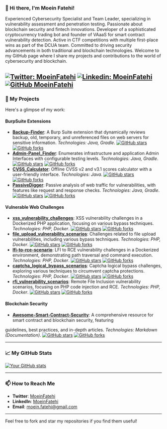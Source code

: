 ### 👋 Hi there, I'm Moein Fatehi!

Experienced Cybersecurity Specialist and Team Leader, specializing in vulnerability assessment and penetration testing. Passionate about blockchain security and fintech innovations. Developer of a sophisticated cryptocurrency trading bot and founder of VAaaS for smart contract vulnerability detection. Active in CTF competitions with multiple first-place wins as part of the DCUA team. Committed to driving security advancements in both traditional and blockchain technologies. Welcome to my GitHub page where I share my projects and contributions to the world of cybersecurity and blockchain.

[![Twitter: MoeinFatehi](https://img.shields.io/twitter/follow/MoeinFatehi?style=social)](https://twitter.com/MoeinFatehi)
[![Linkedin: MoeinFatehi](https://img.shields.io/badge/-MoeinFatehi-blue?style=flat-square&logo=Linkedin&logoColor=white&link=https://www.linkedin.com/in/moeinfatehi)](https://www.linkedin.com/in/moeinfatehi)
[![GitHub MoeinFatehi](https://img.shields.io/github/followers/moeinfatehi?label=follow&style=social)](https://github.com/moeinfatehi)
---

### 🌟 My Projects

Here's a glimpse of my work:

#### BurpSuite Extensions
- **[Backup-Finder](https://github.com/moeinfatehi/Backup-Finder)**: A Burp Suite extension that dynamically reviews backup, old, temporary, and unreferenced files on web servers for sensitive information. _Technologies: Java, Gradle_. [![GitHub stars](https://img.shields.io/github/stars/moeinfatehi/Backup-Finder?style=social)](https://github.com/moeinfatehi/Backup-Finder/stargazers) [![GitHub forks](https://img.shields.io/github/forks/moeinfatehi/Backup-Finder?style=social)](https://github.com/moeinfatehi/Backup-Finder/network/members)
- **[Admin-Panel_Finder](https://github.com/moeinfatehi/Admin-Panel_Finder)**: Enumerates infrastructure and application Admin Interfaces with configurable testing levels. _Technologies: Java, Gradle_. [![GitHub stars](https://img.shields.io/github/stars/moeinfatehi/Admin-Panel_Finder?style=social)](https://github.com/moeinfatehi/Admin-Panel_Finder/stargazers) [![GitHub forks](https://img.shields.io/github/forks/moeinfatehi/Admin-Panel_Finder?style=social)](https://github.com/moeinfatehi/Admin-Panel_Finder/network/members)
- **[CVSS_Calculator](https://github.com/moeinfatehi/CVSS_Calculator)**: Offline CVSS v2 and v3.1 scores calculator with a user-friendly interface. _Technologies: Java_. [![GitHub stars](https://img.shields.io/github/stars/moeinfatehi/CVSS_Calculator?style=social)](https://github.com/moeinfatehi/CVSS_Calculator/stargazers) [![GitHub forks](https://img.shields.io/github/forks/moeinfatehi/CVSS_Calculator?style=social)](https://github.com/moeinfatehi/CVSS_Calculator/network/members)
- **[PassiveDigger](https://github.com/moeinfatehi/PassiveDigger)**: Passive analysis of web traffic for vulnerabilities, with features like request and response checks. _Technologies: Java, Gradle_. [![GitHub stars](https://img.shields.io/github/stars/moeinfatehi/PassiveDigger?style=social)](https://github.com/moeinfatehi/PassiveDigger/stargazers) [![GitHub forks](https://img.shields.io/github/forks/moeinfatehi/PassiveDigger?style=social)](https://github.com/moeinfatehi/PassiveDigger/network/members)

#### Vulnerable Web Challenges
- **[xss_vulnerability_challenges](https://github.com/moeinfatehi/xss_vulnerability_challenges)**: XSS vulnerability challenges in a Dockerized PHP application, focusing on various bypass techniques. _Technologies: PHP, Docker_. [![GitHub stars](https://img.shields.io/github/stars/moeinfatehi/xss_vulnerability_challenges?style=social)](https://github.com/moeinfatehi/xss_vulnerability_challenges/stargazers) [![GitHub forks](https://img.shields.io/github/forks/moeinfatehi/xss_vulnerability_challenges?style=social)](https://github.com/moeinfatehi/xss_vulnerability_challenges/network/members)
- **[file_upload_vulnerability_scenarios](https://github.com/moeinfatehi/file_upload_vulnerability_scenarios)**: Challenges related to file upload vulnerabilities, including various bypass techniques. _Technologies: PHP, Docker_. [![GitHub stars](https://img.shields.io/github/stars/moeinfatehi/file_upload_vulnerability_scenarios?style=social)](https://github.com/moeinfatehi/file_upload_vulnerability_scenarios/stargazers) [![GitHub forks](https://img.shields.io/github/forks/moeinfatehi/file_upload_vulnerability_scenarios?style=social)](https://github.com/moeinfatehi/file_upload_vulnerability_scenarios/network/members)
- **[lfi-to-rce-scenario](https://github.com/moeinfatehi/lfi-to-rce-scenario)**: LFI to RCE vulnerability challenges in a Dockerized environment, demonstrating path traversal and command execution. _Technologies: PHP, Docker_. [![GitHub stars](https://img.shields.io/github/stars/moeinfatehi/lfi-to-rce-scenario?style=social)](https://github.com/moeinfatehi/lfi-to-rce-scenario/stargazers) [![GitHub forks](https://img.shields.io/github/forks/moeinfatehi/lfi-to-rce-scenario?style=social)](https://github.com/moeinfatehi/lfi-to-rce-scenario/network/members)
- **[captcha_logical_bypass_scenarios](https://github.com/moeinfatehi/captcha_logical_bypass_scenarios)**: Captcha logical bypass challenges, exploring various techniques to circumvent captcha protections. _Technologies: PHP, Docker_. [![GitHub stars](https://img.shields.io/github/stars/moeinfatehi/captcha_logical_bypass_scenarios?style=social)](https://github.com/moeinfatehi/captcha_logical_bypass_scenarios/stargazers) [![GitHub forks](https://img.shields.io/github/forks/moeinfatehi/captcha_logical_bypass_scenarios?style=social)](https://github.com/moeinfatehi/captcha_logical_bypass_scenarios/network/members)
- **[rfi_vulnerability_scenarios](https://github.com/moeinfatehi/rfi_vulnerability_scenarios)**: Remote File Inclusion vulnerability scenarios, focusing on PHP code injection and RCE. _Technologies: PHP, Docker_. [![GitHub stars](https://img.shields.io/github/stars/moeinfatehi/rfi_vulnerability_scenarios?style=social)](https://github.com/moeinfatehi/rfi_vulnerability_scenarios/stargazers) [![GitHub forks](https://img.shields.io/github/forks/moeinfatehi/rfi_vulnerability_scenarios?style=social)](https://github.com/moeinfatehi/rfi_vulnerability_scenarios/network/members)

#### Blockchain Security
- **[Awesome-Smart-Contract-Security](https://github.com/moeinfatehi/Awesome-Smart-Contract-Security)**: A comprehensive resource for smart contract and blockchain security, featuring

 guidelines, best practices, and in-depth articles. _Technologies: Markdown (Documentation)_. [![GitHub stars](https://img.shields.io/github/stars/moeinfatehi/Awesome-Smart-Contract-Security?style=social)](https://github.com/moeinfatehi/Awesome-Smart-Contract-Security/stargazers) [![GitHub forks](https://img.shields.io/github/forks/moeinfatehi/Awesome-Smart-Contract-Security?style=social)](https://github.com/moeinfatehi/Awesome-Smart-Contract-Security/network/members)

---

### 📈 My GitHub Stats

[![Your GitHub stats](https://github-readme-stats.vercel.app/api?username=moeinfatehi&show_icons=true)](https://github.com/moeinfatehi)

---

### 📫 How to Reach Me

- **Twitter**: [MoeinFatehi](https://twitter.com/MoeinFatehi)
- **LinkedIn**: [MoeinFatehi](https://www.linkedin.com/in/moein-fatehi-87a35936/)
- **Email**: moein.fatehi@gmail.com

---


Feel free to fork and star my repositories if you find them useful!
